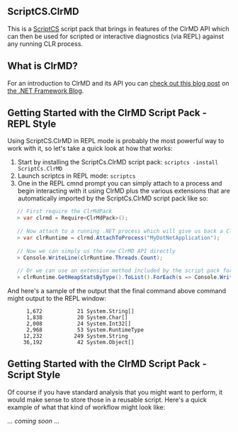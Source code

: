 ScriptCS.ClrMD
----
This is a [ScriptCS](http://github.com/scriptcs/scriptcs) script pack that brings in features 
of the ClrMD API which can then be used for scripted or interactive diagnostics (via REPL) 
against any running CLR process.


What is ClrMD?
----
For an introduction to ClrMD and its API you can [check out this blog post](http://blogs.msdn.com/b/dotnet/archive/2013/05/01/net-crash-dump-and-live-process-inspection.aspx) on [the .NET Framework Blog](http://blogs.msdn.com/b/dotnet/).

Getting Started with the ClrMD Script Pack - REPL Style
----
Using ScriptCS.ClrMD in REPL mode is probably the most powerful way to work with it, so let's take a quick look at how that works:

   1. Start by installing the ScriptCs.ClrMD script pack: ```scriptcs -install ScriptCs.ClrMD```
   2. Launch scriptcs in REPL mode: ```scriptcs```
   3. One in the REPL cmnd prompt you can simply attach to a process and begin interacting with it using ClrMD plus the various extensions that are automatically 
   imported by the ScriptCs.ClrMD script pack like so:

```csharp
   // First require the ClrMdPack
   > var clrmd = Require<ClrMdPack>();
   
   // Now attach to a running .NET process which will give us back a ClrMD ClrRuntime instance
   > var clrRuntime = clrmd.AttachToProcess("MyDotNetApplication");
   
   // Now we can simply us the raw ClrMD API directly
   > Console.WriteLine(clrRuntime.Threads.Count);
   
   // Or we can use an extension method included by the script pack for higher level analytics
   > clrRuntime.GetHeapStatsByType().ToList().ForEach(s => Console.WriteLine("{0,12:n0} {1,12:n0} {2}", s.TotalHeapSize, s.NumberOfInstances, s.TypeName));
```

And here's a sample of the output that the final command above command might output to the REPL window:
```
      1,672           21 System.String[]
      1,838           20 System.Char[]
      2,008           24 System.Int32[]
      2,968           53 System.RuntimeType
     12,232          249 System.String
     36,192           42 System.Object[]
```
Getting Started with the ClrMD Script Pack - Script Style
----
Of course if you have standard analysis that you might want to perform, it would make sense to store those in a reusable script. 
Here's a quick example of what that kind of workflow might look like:

   _... coming soon ..._
